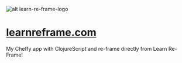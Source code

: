 ![alt learn-re-frame-logo](https://res.cloudinary.com/schae/image/upload/f_auto,q_80,r_16/v1549283297/cheffy/1200x680.png)

# [learnreframe.com](https://www.learnreframe.com)

My Cheffy app with ClojureScript and re-frame directly from Learn Re-Frame!
